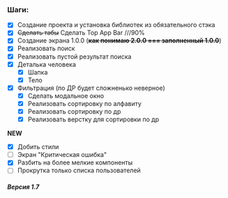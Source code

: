 ### Шаги:

- [x] Создание проекта и установка библиотек из обязательного стэка
- [X] ~~Сделать табы~~ Сделать Top App Bar ///90%
- [X] Создание экрана 1.0.0 (~~**как понимаю 2.0.0 === заполненный 1.0.0**~~)
- [X] Реализовать поиск
- [X] Реализовать пустой результат поиска
- [X] Деталька человека
  - [X] Шапка 
  - [X] Тело 
- [X] Фильтрация (по ДР будет сложненько неверное)
  - [X] Сделать модальное окно
  - [X] Реализовать сортировку по алфавиту
  - [X] Реализовать сортировку по др
  - [X] Реализовать верстку для сортировки по др

**NEW**

- [X] Добить стили
- [ ] Экран "Критическая ошибка"
- [X] Разбить на более мелкие компоненты
- [ ] Прокрутка только списка пользователей

##### Версия 1.7